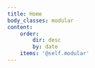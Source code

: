```yaml
---
title: Home
body_classes: modular
content:
    order:
        dir: desc
        by: date
    items: '@self.modular'
---
```


